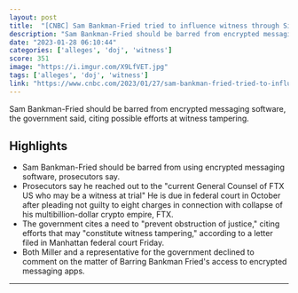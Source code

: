 ```yaml
---
layout: post
title:  "[CNBC] Sam Bankman-Fried tried to influence witness through Signal, DOJ alleges"
description: "Sam Bankman-Fried should be barred from encrypted messaging software, the government said, citing possible efforts at witness tampering."
date: "2023-01-28 06:10:44"
categories: ['alleges', 'doj', 'witness']
score: 351
image: "https://i.imgur.com/X9LfVET.jpg"
tags: ['alleges', 'doj', 'witness']
link: "https://www.cnbc.com/2023/01/27/sam-bankman-fried-tried-to-influence-witness-through-signal-doj.html"
---
```


Sam Bankman-Fried should be barred from encrypted messaging software, the government said, citing possible efforts at witness tampering.

## Highlights

- Sam Bankman-Fried should be barred from using encrypted messaging software, prosecutors say.
- Prosecutors say he reached out to the "current General Counsel of FTX US who may be a witness at trial" He is due in federal court in October after pleading not guilty to eight charges in connection with collapse of his multibillion-dollar crypto empire, FTX.
- The government cites a need to "prevent obstruction of justice," citing efforts that may "constitute witness tampering," according to a letter filed in Manhattan federal court Friday.
- Both Miller and a representative for the government declined to comment on the matter of Barring Bankman Fried's access to encrypted messaging apps.

---
